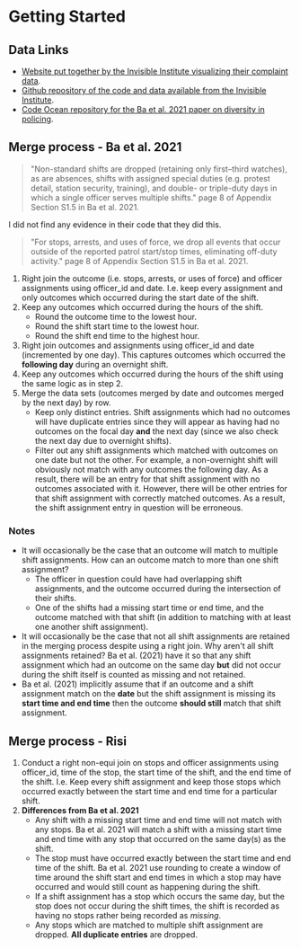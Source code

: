 # Getting Started

## Data Links

* [Website put together by the Invisible Institute visualizing their complaint data](https://cpdp.co/).
* [Github repository of the code and data available from the Invisible Institute](https://github.com/invinst/chicago-police-data/tree/master/data/unified_data).
* [Code Ocean repository for the Ba et al. 2021 paper on diversity in policing](https://codeocean.com/capsule/8907164/tree/v1).

## Merge process - Ba et al. 2021

> "Non-standard shifts are dropped (retaining only first–third watches), as are absences, shifts with assigned special duties (e.g. protest detail, station security, training), and double- or triple-duty days in which a single officer serves multiple shifts." page 8 of Appendix Section S1.5 in Ba et al. 2021.

I did not find any evidence in their code that they did this.

> "For stops, arrests, and uses of force, we drop all events that occur outside of the reported patrol start/stop times, eliminating off-duty activity." page 8 of Appendix Section S1.5 in Ba et al. 2021.

1. Right join the outcome (i.e. stops, arrests, or uses of force) and officer assignments using officer_id and date. I.e. keep every assignment and only outcomes which occurred during the start date of the shift.
2. Keep any outcomes which occurred during the hours of the shift.
    * Round the outcome time to the lowest hour.
    * Round the shift start time to the lowest hour.
    * Round the shift end time to the highest hour.
3. Right join outcomes and assignments using officer_id and date (incremented by one day). This captures outcomes which occurred the **following day** during an overnight shift.
4. Keep any outcomes which occurred during the hours of the shift using the same logic as in step 2.
5. Merge the data sets (outcomes merged by date and outcomes merged by the next day) by row. 
    * Keep only distinct entries. Shift assignments which had no outcomes will have duplicate entries since they will appear as having had no outcomes on the focal day **and** the next day (since we also check the next day due to overnight shifts).
    * Filter out any shift assignments which matched with outcomes on one date but not the other. For example, a non-overnight shift will obviously not match with any outcomes the following day. As a result, there will be an entry for that shift assignment with no outcomes associated with it. However, there will be other entries for that shift assignment with correctly matched outcomes. As a result, the shift assignment entry in question will be erroneous.
    
### Notes

* It will occasionally be the case that an outcome will match to multiple shift assignments. How can an outcome match to more than one shift assignment?
    * The officer in question could have had overlapping shift assignments, and the outcome occurred during the intersection of their shifts.
    * One of the shifts had a missing start time or end time, and the outcome matched with that shift (in addition to matching with at least one another shift assignment).
* It will occasionally be the case that not all shift assignments are retained in the merging process despite using a right join. Why aren't all shift assignments retained? Ba et al. (2021) have it so that any shift assignment which had an outcome on the same day **but** did not occur during the shift itself is counted as missing and not retained.
* Ba et al. (2021) implicitly assume that if an outcome and a shift assignment match on the **date** but the shift assignment is missing its **start time and end time** then the outcome **should still** match that shift assignment.

## Merge process - Risi

1. Conduct a right non-equi join on stops and officer assignments using officer_id, time of the stop, the start time of the shift, and the end time of the shift. I.e. Keep every shift assignment and keep those stops which occurred exactly between the start time and end time for a particular shift.
2. **Differences from Ba et al. 2021**
    * Any shift with a missing start time and end time will not match with any stops. Ba et al. 2021 will match a shift with a missing start time and end time with any stop that occurred on the same day(s) as the shift.
    * The stop must have occurred exactly between the start time and end time of the shift. Ba et al. 2021 use rounding to create a window of time around the shift start and end times in which a stop may have occurred and would still count as happening during the shift.
    * If a shift assignment has a stop which occurs the same day, but the stop does not occur during the shift times, the shift is recorded as having no stops rather being recorded as *missing*.
    * Any stops which are matched to multiple shift assignment are dropped. **All duplicate entries** are dropped.
    